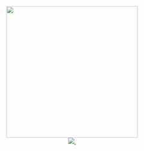<div id="header" align="center">
  <img src="https://media.tenor.com/dGYdCq9H6O4AAAAd/cat-kitty.gif" width="350"/>
</div>
<center><a href="https://www.youtube.com/watch?v=UHKHPybcLuc">
    <img src="https://img.shields.io/badge/YouTube-red?style=for-the-badge&logo=youtube&logoColor=white"/>
</a>
<img src="https://komarev.com/ghpvc/?username=SomeButters&style=flat-square&color=blue" alt=""/>
</center>
